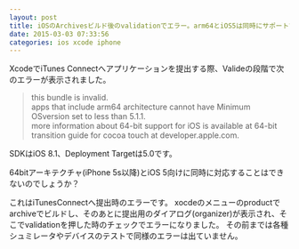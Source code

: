 ```yaml
---
layout: post
title: iOSのArchivesビルド後のvalidationでエラー。arm64とiOS5は同時にサポートできない？
date: 2015-03-03 07:33:56
categories: ios xcode iphone
---
```

<p>XcodeでiTunes Connectへアプリケーションを提出する際、Valideの段階で次のエラーが表示されました。</p>

<blockquote>
  <p>this bundle is invalid.<br>
  apps that include arm64 architecture cannot have Minimum OSversion set to less than 5.1.1.<br>
  more information about 64-bit support for iOS is available at 64-bit transition guide for cocoa touch at developer.apple.com.</p>
</blockquote>

<p>SDKはiOS 8.1、Deployment Targetは5.0です。</p>

<p>64bitアーキテクチャ(iPhone 5s以降)とiOS 5向けに同時に対応することはできないのでしょうか？</p>

<p>これはiTunesConnectへ提出時のエラーです。 xocdeのメニューのproductでarchiveでビルドし、そのあとに提出用のダイアログ(organizer)が表示され、そこでvalidationを押した時のチェックでエラーになりまし‌​た。 その前までは各種シュミレータやデバイスのテストで同様のエラーは出ていません。</p>

